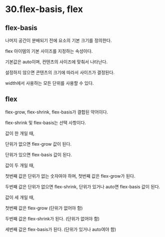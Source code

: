 # 30.flex-basis, flex

## flex-basis

나머지 공간이 분배되기 전에 요소의 기본 크기를 정의한다.

flex 아이템의 기본 사이즈를 지정하는 속성이다.

기본값은 auto이며, 컨텐츠의 사이즈에 맞춰서 나타난다.

설정하지 않으면 콘텐츠의 크기에 따라서 사이즈가 결정된다.

width에서 사용하는 모든 단위를 사용할 수 있다.

## flex

flex-grow, flex-shrink, flex-basis가 결합된 약어이다.

flex-shrink 및 flex-basis는 선택 사항이다.

값이 한 개일 때,

단위가 없으면 flex-grow 값이 된다.

단위가 있으면 flex-basis 값이 된다.

값이 두 개일 때,

첫번째 값은 단위가 없는 숫자여야 하며, 첫번째 값은 flex-grow가 된다.

두번째 값은 단위가 없으면 flex-shrink, 단위가 있거나 auto면 flex-basis 값이 된다.

값이 세 개일 때,

첫번째 값은 flex-grow (단위가 없어야 함)

두번째 값은 flex-shrink가 된다. (단위가 없어야 함)

세번째 값은 flex-basis가 된다. (단위가 있거나 auto여야 함)

